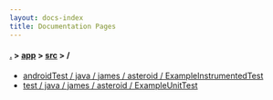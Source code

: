 ```yaml
---
layout: docs-index
title: Documentation Pages
---
```

#### [.](./../../index) > [app](./../index) > [src](./index) > **/**

- [androidTest / java / james / asteroid / ExampleInstrumentedTest](androidTest/java/james/asteroid/ExampleInstrumentedTest)
- [test / java / james / asteroid / ExampleUnitTest](test/java/james/asteroid/ExampleUnitTest)
